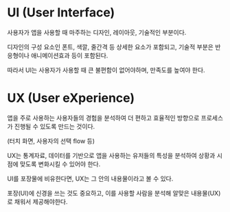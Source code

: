 
# UI (User Interface) <br/>

사용자가 앱을 사용할 때 마주하는 디자인, 레이아웃, 기술적인 부분이다. <br/>

디자인의 구성 요소인 폰트, 색깔, 줄간격 등 상세한 요소가 포함되고, 기술적 부분은 반응형이나 애니메이션효과 등이 포함된다. <br/>

따라서 UI는 사용자가 사용할 때 큰 불편함이 없어야하며, 만족도를 높여야 한다. <br/>



# UX (User eXperience) <br/>

앱을 주로 사용하는 사용자들의 경험을 분석하여 더 편하고 효율적인 방향으로 프로세스가 진행될 수 있도록 만드는 것이다. <br/>

(터치 화면, 사용자의 선택 flow 등) <br/>

UX는 통계자료, 데이터를 기반으로 앱을 사용하는 유저들의 특성을 분석하여 상황과 시점에 맞도록 변화시킬 수 있어야 한다. <br/>


UI를 포장물에 비유한다면, UX는 그 안의 내용물이라고 볼 수 있다. <br/>

포장(UI)에 신경을 쓰는 것도 중요하고, 이를 사용할 사람을 분석해 알맞은 내용물(UX)로 채워서 제공해야한다.
